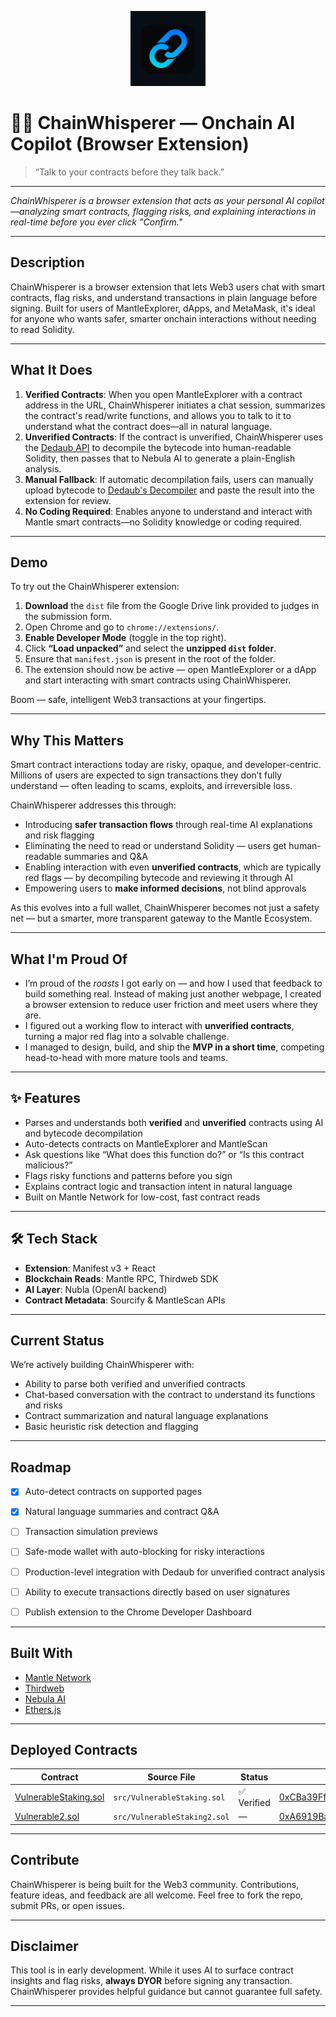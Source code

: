 
<p align="center">
  <img src="extension/src/assets/icons/icon.png" alt="ChainWhisperer Logo" width="120"/>
</p>

# 🧙‍♂️ ChainWhisperer — Onchain AI Copilot (Browser Extension)

> “Talk to your contracts before they talk back.”

---


*ChainWhisperer is a browser extension that acts as your personal AI copilot—analyzing smart contracts, flagging risks, and explaining interactions in real-time before you ever click "Confirm."*

---

## Description

ChainWhisperer is a browser extension that lets Web3 users chat with smart contracts, flag risks, and understand transactions in plain language before signing. Built for users of MantleExplorer, dApps, and MetaMask, it's ideal for anyone who wants safer, smarter onchain interactions without needing to read Solidity.

---

## What It Does

1. **Verified Contracts**: When you open MantleExplorer with a contract address in the URL, ChainWhisperer initiates a chat session, summarizes the contract's read/write functions, and allows you to talk to it to understand what the contract does—all in natural language.
2. **Unverified Contracts**: If the contract is unverified, ChainWhisperer uses the [Dedaub API](https://app.dedaub.com/) to decompile the bytecode into human-readable Solidity, then passes that to Nebula AI to generate a plain-English analysis.
3. **Manual Fallback**: If automatic decompilation fails, users can manually upload bytecode to [Dedaub's Decompiler](https://app.dedaub.com/decompile?network=ethereum) and paste the result into the extension for review.
4. **No Coding Required**: Enables anyone to understand and interact with Mantle smart contracts—no Solidity knowledge or coding required.

---

## Demo

To try out the ChainWhisperer extension:

1. **Download** the `dist` file from the Google Drive link provided to judges in the submission form.
2. Open Chrome and go to `chrome://extensions/`.
3. **Enable Developer Mode** (toggle in the top right).
4. Click **“Load unpacked”** and select the **unzipped `dist` folder**.
5. Ensure that `manifest.json` is present in the root of the folder.
6. The extension should now be active — open MantleExplorer or a dApp and start interacting with smart contracts using ChainWhisperer.

Boom — safe, intelligent Web3 transactions at your fingertips.

---

## Why This Matters

Smart contract interactions today are risky, opaque, and developer-centric. Millions of users are expected to sign transactions they don’t fully understand — often leading to scams, exploits, and irreversible loss.

ChainWhisperer addresses this through:

- Introducing **safer transaction flows** through real-time AI explanations and risk flagging
- Eliminating the need to read or understand Solidity — users get human-readable summaries and Q&A
- Enabling interaction with even **unverified contracts**, which are typically red flags — by decompiling bytecode and reviewing it through AI
- Empowering users to **make informed decisions**, not blind approvals

As this evolves into a full wallet, ChainWhisperer becomes not just a safety net — but a smarter, more transparent gateway to the Mantle Ecosystem.

---

## What I'm Proud Of

- I’m proud of the *roasts* I got early on — and how I used that feedback to build something real. Instead of making just another webpage, I created a browser extension to reduce user friction and meet users where they are.
- I figured out a working flow to interact with **unverified contracts**, turning a major red flag into a solvable challenge.
- I managed to design, build, and ship the **MVP in a short time**, competing head-to-head with more mature tools and teams.

---

## ✨ Features

- Parses and understands both **verified** and **unverified** contracts using AI and bytecode decompilation
- Auto-detects contracts on MantleExplorer and MantleScan
- Ask questions like “What does this function do?” or “Is this contract malicious?”
- Flags risky functions and patterns before you sign
- Explains contract logic and transaction intent in natural language
- Built on Mantle Network for low-cost, fast contract reads


---

## 🛠️ Tech Stack

- **Extension**: Manifest v3 + React
- **Blockchain Reads**: Mantle RPC, Thirdweb SDK
- **AI Layer**: Nubla (OpenAI backend)
- **Contract Metadata**: Sourcify & MantleScan APIs

---

## Current Status

We’re actively building ChainWhisperer with:

- Ability to parse both verified and unverified contracts
- Chat-based conversation with the contract to understand its functions and risks
- Contract summarization and natural language explanations
- Basic heuristic risk detection and flagging


---


## Roadmap

- [x] Auto-detect contracts on supported pages
- [x] Natural language summaries and contract Q&A
- [ ] Transaction simulation previews
- [ ] Safe-mode wallet with auto-blocking for risky interactions
- [ ] Production-level integration with Dedaub for unverified contract analysis
- [ ] Ability to execute transactions directly based on user signatures
- [ ] Publish extension to the Chrome Developer Dashboard


---

## Built With

- [Mantle Network](https://mantlenetwork.io/)
- [Thirdweb](https://thirdweb.com/)
- [Nebula AI](https://portal.thirdweb.com/nebula)
- [Ethers.js](https://docs.ethers.org/)

---


## Deployed Contracts

| Contract               | Source File                                                             | Status      | Deployed Address                                                                                          |
|------------------------|--------------------------------------------------------------------------|-------------|-----------------------------------------------------------------------------------------------------------|
| [VulnerableStaking.sol](contracts/src/VulnerableStaking.sol) | `src/VulnerableStaking.sol`                                              | ✅ Verified  | [0xCBa39Ff71E9c086230378576ead5c8dE5cF52F91](https://sepolia.mantlescan.xyz/address/0xCBa39Ff71E9c086230378576ead5c8dE5cF52F91) |
| [Vulnerable2.sol](contracts/src/VulnerableStaking2.sol)             | `src/VulnerableStaking2.sol`                                                    | —           | [0xA6919BaA319Ee57a3fbb978C3efD60b332218966](https://sepolia.mantlescan.xyz/address/0xA6919BaA319Ee57a3fbb978C3efD60b332218966) |

---

## Contribute

ChainWhisperer is being built for the Web3 community. Contributions, feature ideas, and feedback are all welcome. Feel free to fork the repo, submit PRs, or open issues.

---

## Disclaimer

This tool is in early development. While it uses AI to surface contract insights and flag risks, **always DYOR** before signing any transaction. ChainWhisperer provides helpful guidance but cannot guarantee full safety.

---
